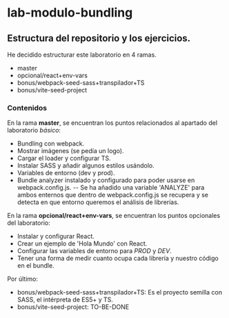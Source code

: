 # lab-modulo-bundling
## Estructura del repositorio y los ejercicios.
He decidido estructurar este laboratorio en 4 ramas.
- master
- opcional/react+env-vars
- bonus/webpack-seed-sass+transpilador+TS
- bonus/vite-seed-project

### Contenidos
En la rama **master**, se encuentran los puntos relacionados al apartado del laboratorio *básico*:
- Bundling con webpack.
- Mostrar imágenes (se pedía un logo).
- Cargar el loader y configurar TS.
- Instalar SASS y añadir algunos estilos usándolo.
- Variables de entorno (dev y prod).
- Bundle analyzer instalado y configurado para poder usarse en webpack.config.js.
-- Se ha añadido una variable 'ANALYZE' para ambos enternos que dentro de webpack.config.js se recupera y se detecta en que entorno queremos el análisis de librerías.

En la rama **opcional/react+env-vars**, se encuentran los puntos opcionales del laboratorio:
- Instalar y configurar React.
- Crear un ejemplo de 'Hola Mundo' con React.
- Configurar las variables de entorno para *PROD* y *DEV*.
- Tener una forma de medir cuanto ocupa cada librería y nuestro código en el bundle.​

Por último:
- bonus/webpack-seed-sass+transpilador+TS: Es el proyecto semilla con SASS, el intérpreta de ES5+ y TS.
- bonus/vite-seed-project: TO-BE-DONE
